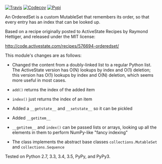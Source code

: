 [![Travis](https://img.shields.io/travis/LuminosoInsight/ordered-set/master.svg?label=Travis%20CI)](https://travis-ci.org/LuminosoInsight/ordered-set)
[![Codecov](https://codecov.io/github/LuminosoInsight/ordered-set/badge.svg?branch=master&service=github)](https://codecov.io/github/LuminosoInsight/ordered-set?branch=master)
[![Pypi](https://img.shields.io/pypi/v/ordered-set.svg)](https://pypi.python.org/pypi/ordered-set)


An OrderedSet is a custom MutableSet that remembers its order, so that every
entry has an index that can be looked up.

Based on a recipe originally posted to ActiveState Recipes by Raymond Hettiger,
and released under the MIT license:

http://code.activestate.com/recipes/576694-orderedset/

This module's changes are as follows:

- Changed the content from a doubly-linked list to a regular Python list.
  The ActiveState version has O(N) lookups by index and O(1) deletion;
  this version has O(1) lookups by index and O(N) deletion, which seems
  more useful in most cases.

- `add()` returns the index of the added item

- `index()` just returns the index of an item

- Added a `__getstate__` and `__setstate__` so it can be pickled

- Added `__getitem__`

- `__getitem__` and `index()` can be passed lists or arrays, looking up
  all the elements in them to perform NumPy-like "fancy indexing"

- The class implements the abstract base classes `collections.MutableSet`
  and `collections.Sequence`

Tested on Python 2.7, 3.3, 3.4, 3.5, PyPy, and PyPy3.
